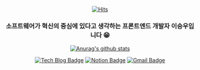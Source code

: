 <div align=center>
  
[![Hits](https://hits.seeyoufarm.com/api/count/incr/badge.svg?url=https%3A%2F%2Fgithub.com%2Fstarhn87&count_bg=%2379C83D&title_bg=%23555555&icon=&icon_color=%23E7E7E7&title=visitors&edge_flat=false)](https://hits.seeyoufarm.com)
  
### 소프트웨어가 혁신의 중심에 있다고 생각하는 프론트엔드 개발자 이승우입니다 😁

[![Anurag's github stats](https://github-readme-stats.vercel.app/api?username=starhn87)](https://github.com/anuraghazra/github-readme-stats)

[![Tech Blog Badge](http://img.shields.io/badge/-Blog-black?style=flat-square&logo=velog&link=https://velog.io/@dkdlel102)](https://velog.io/@dkdlel102)
[![Notion Badge](http://img.shields.io/badge/-Notion-white?style=flat-square&logo=Notion&logoColor=black&link=https://www.notion.so/realman/Jimmy-d0f1d7dec7b247e58947d2bcd4f58dab)](https://www.notion.so/realman/Jimmy-d0f1d7dec7b247e58947d2bcd4f58dab)
[![Gmail Badge](https://img.shields.io/badge/Gmail-d14836?style=flat-square&logo=Gmail&logoColor=white&link=mailto:starhn87@gmail.com)](mailto:starhn87@gmail.com)
</div>
